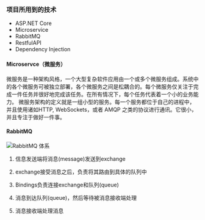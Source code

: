 ### 项目所用到的技术

* ASP.NET Core
* Microservice
* RabbitMQ
* RestfulAPI
* Dependency Injection

#### Microservce（微服务）

微服务是一种架构风格，一个大型复杂软件应用由一个或多个微服务组成。系统中的各个微服务可被独立部署，各个微服务之间是松耦合的。每个微服务仅关注于完成一件任务并很好地完成该任务。在所有情况下，每个任务代表着一个小的业务能力。
微服务架构的定义就是一组小型的服务。每一个服务都位于自己的进程中，并且使用诸如HTTP, WebSockets，或者 AMQP 之类的协议进行通讯。它很小，并且专注于做好一件事。

#### RabbitMQ

![RabbitMQ 体系](https://s26.postimg.org/aozana4qx/95517-20170108180648066-1671600.png)

1. 信息发送端将消息(message)发送到exchange

2. exchange接受消息之后，负责将其路由到具体的队列中

3. Bindings负责连接exchange和队列(queue)

4. 消息到达队列(queue)，然后等待被消息接收端处理

5. 消息接收端处理消息